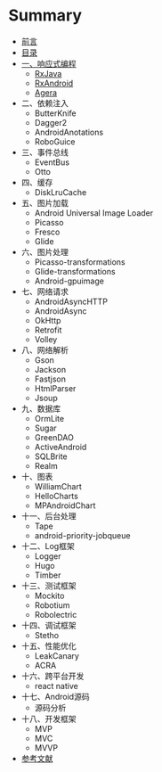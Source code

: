 # Summary

* [前言](Preface.md)
* [目录](Contents.md)
* [一、响应式编程](Chapter01/reactive_programming.md)
    * [RxJava](Chapter01/rxjava.md)
    * [RxAndroid](Chapter01/rxandroid.md)
    * [Agera](Chapter01/agera.md)
* 二、依赖注入
    * ButterKnife
    * Dagger2
    * AndroidAnotations
    * RoboGuice
* 三、事件总线
    * EventBus
    * Otto
* 四、缓存
    * DiskLruCache
* 五、图片加载
    * Android Universal Image Loader
    * Picasso
    * Fresco
    * Glide
* 六、图片处理
    * Picasso-transformations
    * Glide-transformations
    * Android-gpuimage
* 七、网络请求
    * AndroidAsyncHTTP
    * AndroidAsync
    * OkHttp
    * Retrofit
    * Volley
* 八、网络解析
    * Gson
    * Jackson
    * Fastjson
    * HtmlParser
    * Jsoup
* 九、数据库
    * OrmLite
    * Sugar
    * GreenDAO
    * ActiveAndroid
    * SQLBrite
    * Realm
* 十、图表
    * WilliamChart
    * HelloCharts
    * MPAndroidChart
* 十一、后台处理
    * Tape
    * android-priority-jobqueue
* 十二、Log框架
    * Logger
    * Hugo
    * Timber
* 十三、测试框架
    * Mockito
    * Robotium
    * Robolectric
* 十四、调试框架
    * Stetho
* 十五、性能优化
    * LeakCanary
    * ACRA
* 十六、跨平台开发
    * react native
* 十七、Android源码
    * 源码分析
* 十八、开发框架
    * MVP
    * MVC
    * MVVP
* [参考文献](can_kao_wen_xian.md)


